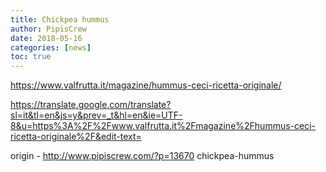 ```yaml
---
title: Chickpea hummus
author: PipisCrew
date: 2018-05-16
categories: [news]
toc: true
---
```


https://www.valfrutta.it/magazine/hummus-ceci-ricetta-originale/

https://translate.google.com/translate?sl=it&tl=en&js=y&prev=_t&hl=en&ie=UTF-8&u=https%3A%2F%2Fwww.valfrutta.it%2Fmagazine%2Fhummus-ceci-ricetta-originale%2F&edit-text=

origin - http://www.pipiscrew.com/?p=13670 chickpea-hummus